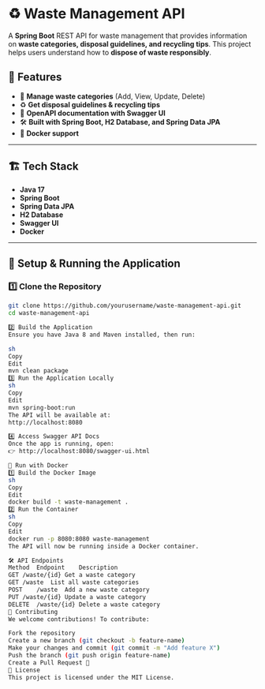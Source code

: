 # ♻️ Waste Management API

A **Spring Boot** REST API for waste management that provides information on **waste categories, disposal guidelines, and recycling tips**. This project helps users understand how to **dispose of waste responsibly**.

## 🚀 Features

- 📂 **Manage waste categories** (Add, View, Update, Delete)
- ♻️ **Get disposal guidelines & recycling tips**
- 📄 **OpenAPI documentation with Swagger UI**
- 🛠️ **Built with Spring Boot, H2 Database, and Spring Data JPA**
- 🐳 **Docker support**

---

## 🏗️ **Tech Stack**

- **Java 17**
- **Spring Boot**
- **Spring Data JPA**
- **H2 Database**
- **Swagger UI**
- **Docker**

---

## 🔧 **Setup & Running the Application**

### 1️⃣ Clone the Repository  
```sh
git clone https://github.com/yourusername/waste-management-api.git
cd waste-management-api

2️⃣ Build the Application
Ensure you have Java 8 and Maven installed, then run:

sh
Copy
Edit
mvn clean package
3️⃣ Run the Application Locally
sh
Copy
Edit
mvn spring-boot:run
The API will be available at:
http://localhost:8080

4️⃣ Access Swagger API Docs
Once the app is running, open:
👉 http://localhost:8080/swagger-ui.html

🐳 Run with Docker
1️⃣ Build the Docker Image
sh
Copy
Edit
docker build -t waste-management .
2️⃣ Run the Container
sh
Copy
Edit
docker run -p 8080:8080 waste-management
The API will now be running inside a Docker container.

🛠️ API Endpoints
Method	Endpoint	Description
GET	/waste/{id}	Get a waste category
GET	/waste	List all waste categories
POST	/waste	Add a new waste category
PUT	/waste/{id}	Update a waste category
DELETE	/waste/{id}	Delete a waste category
🤝 Contributing
We welcome contributions! To contribute:

Fork the repository
Create a new branch (git checkout -b feature-name)
Make your changes and commit (git commit -m "Add feature X")
Push the branch (git push origin feature-name)
Create a Pull Request 🚀
📜 License
This project is licensed under the MIT License.


